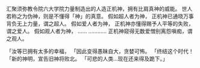 汇聚须弥教令院六大学院力量制造出的人造正机神，拥有比肩真神的威能。
世人若称之为伪神，则是不懂得「神」的真意。
假如超人者为神，
正机神已通晓万事背负无上力量，谓之超人。
假如爱人者为神，
正机神亦懂得赐予人平等的失败，谓之爱人。
假如观人者为神，
……
…………
正机神窥得无数爱憎别离怨嗔痴，谓之观人。


「汝等已拥有太多的幸福，
「因此变得愚昧自大，贪婪可怖。
「终结这个时代！
「新的神明，宣告旧神将败北。
「可悲的人类…现在还来得及跪下。」